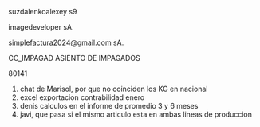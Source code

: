 suzdalenkoalexey
s9

imagedeveloper
sA.

simplefactura2024@gmail.com
sA.


CC_IMPAGAD ASIENTO DE IMPAGADOS

80141


1. chat de Marisol, por que no coinciden los KG en nacional
2. excel exportacion contrabilidad enero
3. denis calculos en el informe de promedio 3 y 6 meses
4. javi, que pasa si el mismo articulo esta en ambas lineas de produccion